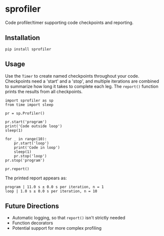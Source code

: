 # sprofiler
Code profiler/timer supporting code checkpoints and reporting.

## Installation
```
pip install sprofiler
```

## Usage
Use the `Timer` to create named checkpoints throughout your code. Checkpoints need a 'start' and a 'stop', and 
multiple iterations are combined to summarize how long it takes to complete each leg. The `report()` function
prints the results from all checkpoints.
```
import sprofiler as sp
from time import sleep

pr = sp.Profiler()

pr.start('program')
print('Code outside loop')
sleep(1)
    
for _ in range(10):
    pr.start('loop')
    print('Code in loop')
    sleep(1)
    pr.stop('loop')
pr.stop('program')
    
pr.report()
```

The printed report appears as:
```
program | 11.0 s ± 0.0 s per iteration, n = 1
loop | 1.0 s ± 0.0 s per iteration, n = 10
```

## Future Directions

* Automatic logging, so that `report()` isn't strictly needed
* Function decorators
* Potential support for more complex profiling

